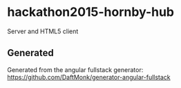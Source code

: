 # hackathon2015-hornby-hub

Server and HTML5 client


## Generated

Generated from the angular fullstack generator:
https://github.com/DaftMonk/generator-angular-fullstack

